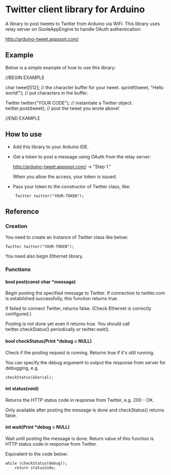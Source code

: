 # Twitter client library for Arduino
A library to post tweets to Twitter from Arduino via WiFi.
This library uses relay server on GooleAppEngine to handle OAuth authentication:

http://arduino-tweet.appspot.com/

## Example
Below is a simple example of how to use this library:

//BEGIN EXAMPLE

 char tweet[512]; // the character buffer for your tweet.
 sprintf(tweet, "Hello world!"); // put characters in the buffer.
 
 Twitter twitter("YOUR CODE"); // instantiate a Twitter object.
 twitter.post(tweet);  // post the tweet you wrote above!
 
//END EXAMPLE


## How to use
 + Add this library to your Arduino IDE.
 
 + Get a token to post a message using OAuth from the relay server:
   
   http://arduino-tweet.appspot.com/ -> "Step 1."
    
   When you allow the access, your token is issued.

 + Pass your token to the constructor of Twitter class, like:

        Twitter twitter("YOUR-TOKEN");

## Reference
### Creation
You need to create an instance of Twitter class like below:

    Twitter twitter("YOUR-TOKEN");

You need also begin Ethernet library.

### Functions
#### bool post(const char *message)

Begin posting the specified message to Twitter. If connection to twitter.com is established successfully, this function returns true.

If failed to connect Twitter, returns false. (Check Ethernet is correctly configured.)

Posting is not done yet even it returns true. You should call twitter.checkStatus() periodically or twitter.wait().

#### bool checkStatus(Print *debug = NULL)

Check if the posting request is running. Returns true if it's still running.

You can specify the debug argument to output the response from server for debugging, e.g.

    checkStatus(&Serial);

#### int status(void)

Returns the HTTP status code in response from Twitter, e.g. 200 - OK.

Only available after posting the message is done and checkStatus() returns false.

#### int wait(Print *debug = NULL)

Wait until posting the message is done. Return value of this function is HTTP status code in response from Twitter.

Equivalent to the code below:

    while (checkStatus(debug));
        return statusCode;

